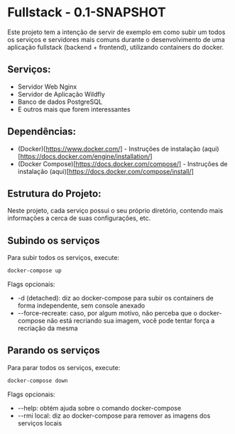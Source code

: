 # Fullstack - 0.1-SNAPSHOT

Este projeto tem a intenção de servir de exemplo em como subir um
todos os serviços e servidores mais comuns durante o desenvolvimento de uma
aplicação fullstack (backend + frontend), utilizando containers do docker.

## Serviços:
* Servidor Web Nginx
* Servidor de Aplicação Wildfly
* Banco de dados PostgreSQL
* E outros mais que forem interessantes

## Dependências:
* (Docker)[https://www.docker.com/] - Instruções de instalação (aqui)[https://docs.docker.com/engine/installation/]
* (Docker Compose)[https://docs.docker.com/compose/] - Instruções de instalação (aqui)[https://docs.docker.com/compose/install/]


## Estrutura do Projeto:

Neste projeto, cada serviço possui o seu próprio diretório, contendo mais
informações a cerca de suas configurações, etc.

## Subindo os serviços

Para subir todos os serviços, execute:
```bash
docker-compose up
```

Flags opcionais:
* -d (detached): diz ao docker-compose para subir os containers de forma independente, sem console anexado
* --force-recreate: caso, por algum motivo, não perceba que o docker-compose não está recriando sua imagem, você pode tentar força a recriação da mesma

## Parando os serviços

Para parar todos os serviços, execute:
```bash
docker-compose down
```

Flags opcionais:
* --help: obtém ajuda sobre o comando docker-compose
* --rmi local: diz ao docker-compose para remover as imagens dos serviços locais
